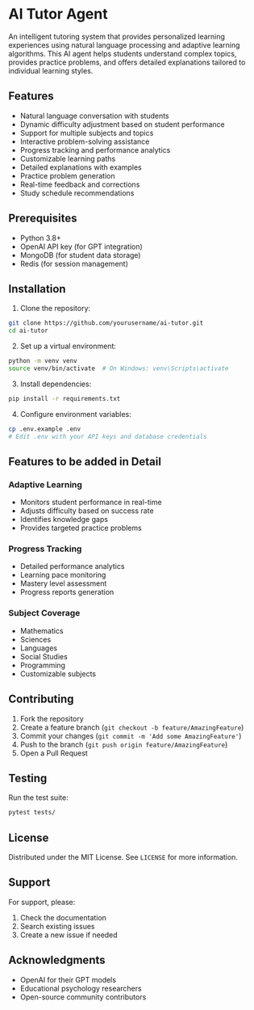 # AI Tutor Agent

An intelligent tutoring system that provides personalized learning experiences using natural language processing and adaptive learning algorithms. This AI agent helps students understand complex topics, provides practice problems, and offers detailed explanations tailored to individual learning styles.

## Features

- Natural language conversation with students
- Dynamic difficulty adjustment based on student performance
- Support for multiple subjects and topics
- Interactive problem-solving assistance
- Progress tracking and performance analytics
- Customizable learning paths
- Detailed explanations with examples
- Practice problem generation
- Real-time feedback and corrections
- Study schedule recommendations

## Prerequisites

- Python 3.8+
- OpenAI API key (for GPT integration)
- MongoDB (for student data storage)
- Redis (for session management)

## Installation

1. Clone the repository:
```bash
git clone https://github.com/yourusername/ai-tutor.git
cd ai-tutor
```

2. Set up a virtual environment:
```bash
python -m venv venv
source venv/bin/activate  # On Windows: venv\Scripts\activate
```

3. Install dependencies:
```bash
pip install -r requirements.txt
```

4. Configure environment variables:
```bash
cp .env.example .env
# Edit .env with your API keys and database credentials
```



## Features to be added in Detail

### Adaptive Learning
- Monitors student performance in real-time
- Adjusts difficulty based on success rate
- Identifies knowledge gaps
- Provides targeted practice problems

### Progress Tracking
- Detailed performance analytics
- Learning pace monitoring
- Mastery level assessment
- Progress reports generation

### Subject Coverage
- Mathematics
- Sciences
- Languages
- Social Studies
- Programming
- Customizable subjects



## Contributing

1. Fork the repository
2. Create a feature branch (`git checkout -b feature/AmazingFeature`)
3. Commit your changes (`git commit -m 'Add some AmazingFeature'`)
4. Push to the branch (`git push origin feature/AmazingFeature`)
5. Open a Pull Request

## Testing

Run the test suite:
```bash
pytest tests/
```

## License

Distributed under the MIT License. See `LICENSE` for more information.

## Support

For support, please:
1. Check the documentation
2. Search existing issues
3. Create a new issue if needed

## Acknowledgments

- OpenAI for their GPT models
- Educational psychology researchers
- Open-source community contributors
